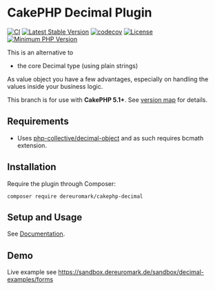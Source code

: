 # CakePHP Decimal Plugin

[![CI](https://github.com/dereuromark/cakephp-decimal/actions/workflows/ci.yml/badge.svg?branch=master)](https://github.com/dereuromark/cakephp-decimal/actions/workflows/ci.yml?query=branch%3Amaster)
[![Latest Stable Version](https://poser.pugx.org/dereuromark/cakephp-decimal/v/stable.svg)](https://packagist.org/packages/dereuromark/cakephp-decimal)
[![codecov](https://codecov.io/gh/dereuromark/cakephp-decimal/branch/master/graph/badge.svg)](https://codecov.io/gh/dereuromark/cakephp-decimal)
[![License](https://poser.pugx.org/dereuromark/cakephp-decimal/license.svg)](LICENSE)
[![Minimum PHP Version](https://img.shields.io/badge/php-%3E%3D%208.1-8892BF.svg)](https://php.net/)

This is an alternative to
* the core Decimal type (using plain strings)

As value object you have a few advantages, especially on handling the values inside your business logic.

This branch is for use with **CakePHP 5.1+**. See [version map](https://github.com/dereuromark/cakephp-decimal/wiki#cakephp-version-map) for details.

## Requirements

- Uses [php-collective/decimal-object](https://github.com/php-collective/decimal-object) and as such requires bcmath extension.

## Installation
Require the plugin through Composer:
```
composer require dereuromark/cakephp-decimal
```

## Setup and Usage
See [Documentation](docs/).

## Demo

Live example see https://sandbox.dereuromark.de/sandbox/decimal-examples/forms
